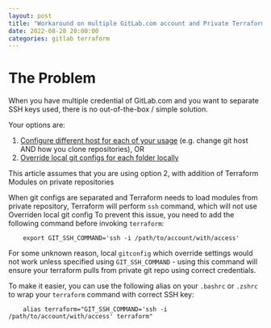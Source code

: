 ```yaml
---
layout: post
title: "Workaround on multiple GitLab.com account and Private Terraform Module"
date: 2022-08-28 20:00:00
categories: gitlab terraform
---
```


# The Problem

When you have multiple credential of GitLab.com and you want to separate SSH keys used, there is no out-of-the-box / simple solution.

Your options are:
1. [Configure different host for each of your usage](https://medium.com/uncaught-exception/setting-up-multiple-gitlab-accounts-82b70e88c437#:~:text=it%20more%20memorable.-,Cloning%20repositories,-When%20cloning%20repositories) (e.g. change git host AND how you clone repositories), OR
2. [Override local git configs for each folder locally](https://medium.com/uncaught-exception/setting-up-multiple-gitlab-accounts-82b70e88c437#:~:text=add%20the%20following%20snippet)

This article assumes that you are using option 2, with addition of Terraform Modules on private repositories

When git configs are separated and Terraform needs to load modules from private repository, Terraform will perform `ssh` command, which will not use Overriden local git config
To prevent this issue, you need to add the following command before invoking `terraform`:

```
    export GIT_SSH_COMMAND='ssh -i /path/to/account/with/access'
```

For some unknown reason, local `gitconfig` which override settings would not work unless specified using `GIT_SSH_COMMAND` - using this command will ensure your terraform pulls from private git repo using correct credentials.

To make it easier, you can use the following alias on your `.bashrc` or `.zshrc` to wrap your `terraform` command with correct SSH key:

```
    alias terraform="GIT_SSH_COMMAND='ssh -i /path/to/account/with/access' terraform"
```
